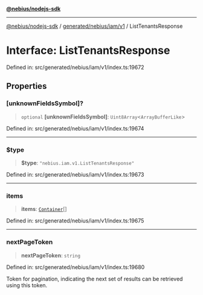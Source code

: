 [**@nebius/nodejs-sdk**](../../../../../README.md)

---

[@nebius/nodejs-sdk](../../../../../README.md) / [generated/nebius/iam/v1](../README.md) / ListTenantsResponse

# Interface: ListTenantsResponse

Defined in: src/generated/nebius/iam/v1/index.ts:19672

## Properties

### \[unknownFieldsSymbol\]?

> `optional` **\[unknownFieldsSymbol\]**: `Uint8Array`\<`ArrayBufferLike`\>

Defined in: src/generated/nebius/iam/v1/index.ts:19674

---

### $type

> **$type**: `"nebius.iam.v1.ListTenantsResponse"`

Defined in: src/generated/nebius/iam/v1/index.ts:19673

---

### items

> **items**: [`Container`](Container.md)[]

Defined in: src/generated/nebius/iam/v1/index.ts:19675

---

### nextPageToken

> **nextPageToken**: `string`

Defined in: src/generated/nebius/iam/v1/index.ts:19680

Token for pagination, indicating the next set of results can be retrieved using this token.
